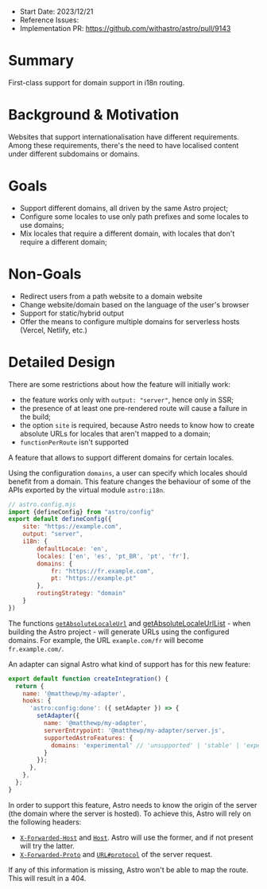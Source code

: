 - Start Date: 2023/12/21
- Reference Issues:
- Implementation PR: https://github.com/withastro/astro/pull/9143


# Summary

First-class support for domain support in i18n routing.


# Background & Motivation

Websites that support internationalisation have different requirements. Among these requirements, there's the need to 
have localised content under different subdomains or domains. 

# Goals

- Support different domains, all driven by the same Astro project;
- Configure some locales to use only path prefixes and some locales to use domains;
- Mix locales that require a different domain, with locales that don't require a different domain;

# Non-Goals

- Redirect users from a path website to a domain website 
- Change website/domain based on the language of the user's browser 
- Support for static/hybrid output
- Offer the means to configure multiple domains for serverless hosts (Vercel, Netlify, etc.)


# Detailed Design

There are some restrictions about how the feature will initially work:
- the feature works only with `output: "server"`, hence only in SSR;
- the presence of at least one pre-rendered route will cause a failure in the build;
- the option `site` is required, because Astro needs to know how to create absolute URLs for locales that aren't mapped to a domain;
- `functionPerRoute` isn't supported

A feature that allows to support different domains for certain locales.

Using the configuration `domains`, a user can specify which locales should benefit from a domain. This feature changes the behaviour of some of the APIs exported by the virtual module `astro:i18n`.

```js
// astro.config.mjs
import {defineConfig} from "astro/config"
export default defineConfig({
    site: "https://example.com",
    output: "server",
    i18n: {
        defaultLocaLe: 'en',
        locales: ['en', 'es', 'pt_BR', 'pt', 'fr'],
        domains: {
            fr: "https://fr.example.com",
            pt: "https://example.pt"
        },
        routingStrategy: "domain"
    }
})
```

The functions [`getAbsoluteLocaleUrl`](#https://docs.astro.build/en/guides/internationalization/#getabsolutelocaleurl) and [getAbsoluteLocaleUrlList](https://docs.astro.build/en/guides/internationalization/#getabsolutelocaleurllist) - when building the Astro project - will generate URLs using the configured domains. For example, the URL `example.com/fr` will become `fr.example.com/`.

An adapter can signal Astro what kind of support has for this new feature:

```js
export default function createIntegration() {
  return {
    name: '@matthewp/my-adapter',
    hooks: {
      'astro:config:done': ({ setAdapter }) => {
        setAdapter({
          name: '@matthewp/my-adapter',
          serverEntrypoint: '@matthewp/my-adapter/server.js',
          supportedAstroFeatures: {
            domains: 'experimental' // 'unsupported' | 'stable' | 'experimental' | 'deprecated'
          }
        });
      },
    },
  };
}
```

In order to support this feature, Astro needs to know the origin of the server (the domain where the server is hosted). To achieve this, Astro will rely on the following headers:
- [`X-Forwarded-Host`](https://developer.mozilla.org/en-US/docs/Web/HTTP/Headers/X-Forwarded-Host) and [`Host`](https://developer.mozilla.org/en-US/docs/Web/HTTP/Headers/Host). Astro will use the former, and if not present will try the latter.
- [`X-Forwarded-Proto`](https://developer.mozilla.org/en-US/docs/Web/HTTP/Headers/X-Forwarded-Proto) and [`URL#protocol`](https://developer.mozilla.org/en-US/docs/Web/API/URL/protocol) of the server request.

If any of this information is missing, Astro won't be able to map the route. This will result in a 404.

